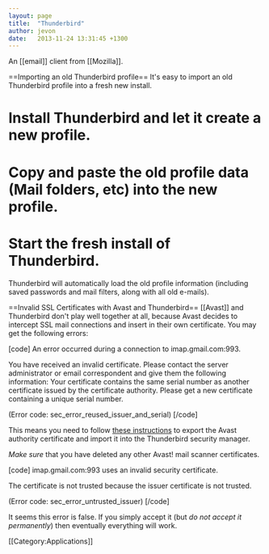 ```yaml
---
layout: page
title:  "Thunderbird"
author: jevon
date:   2013-11-24 13:31:45 +1300
---
```


An [[email]] client from [[Mozilla]].

==Importing an old Thunderbird profile==
It's easy to import an old Thunderbird profile into a fresh new install.

# Install Thunderbird and let it create a new profile.
# Copy and paste the old profile data (Mail folders, etc) into the new profile.
# Start the fresh install of Thunderbird.

Thunderbird will automatically load the old profile information (including saved passwords and mail filters, along with all old e-mails).

==Invalid SSL Certificates with Avast and Thunderbird==
[[Avast]] and Thunderbird don't play well together at all, because Avast decides to intercept SSL mail connections and insert in their own certificate. You may get the following errors:

[code]
An error occurred during a connection to imap.gmail.com:993. 

You have received an invalid certificate.  Please contact the server administrator or email correspondent and give them the following information:  Your certificate contains the same serial number as another certificate issued by the certificate authority.  Please get a new certificate containing a unique serial number.

(Error code: sec_error_reused_issuer_and_serial)
[/code]

This means you need to follow <a href="http://www.avast.com/faq.php?article=AVKB91">these instructions</a> to export the Avast authority certificate and import it into the Thunderbird security manager.

*Make sure* that you have deleted any other Avast! mail scanner certificates.

[code]
imap.gmail.com:993 uses an invalid security certificate.

The certificate is not trusted because the issuer certificate is not trusted.

(Error code: sec_error_untrusted_issuer)
[/code]

It seems this error is false. If you simply accept it (but _do not accept it permanently_) then eventually everything will work.

[[Category:Applications]]